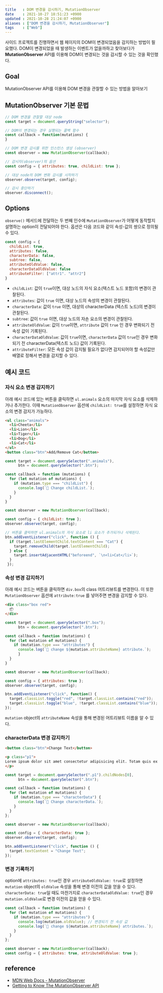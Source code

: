 ```yaml
---
title   : DOM 변경을 감시하기, MutationObserver 
date    : 2021-10-27 18:51:23 +0900
updated : 2021-10-28 21:24:07 +0900
aliases : ["DOM 변경을 감시하기, MutationObserver"]
tags    : ["Web"]
---
```

사이드 프로젝트를 진행하면서 웹 페이지의 DOM이 변경되었음을 감지하는 방법이 필요했다. DOM이 변경되었을 때 발생하는 이벤트가 없을까하고 찾아보다가 **MutationObserver** API를 이용해 DOM이 변경되는 것을 감시할 수 있는 것을 확인했다.   

## Goal
MutationObserver API를 이용해 DOM 변경을 관찰할 수 있는 방법을 알아보기

## MutationObserver  기본 문법 
```javascript
// DOM 변경을 관찰할 대상 node 
const target = document.queryString("selector");

// DOM이 변경되는 경우 실행되는 콜백 함수 
const callback = function(mutations) {
}

// DOM 변경 감시를 위한 인스턴스 생성 (observer)
const observer = new MutationObserver(callback);

// 감시자(observer)의 옵션
const config = { attributes: true, childList: true };

// 대상 node의 DOM 변화 감시를 시작하기
observer.observe(target, config);

// 감시 중단하기
observer.disconnect();
```

## Options 
`observe()` 메서드에 전달하는 두 번째 인수에 `MutationObserver`가 어떻게 동작할지 설명하는 option이 전달되어야 한다. 옵션은 다음 코드와 같이 속성-값의 쌍으로 정의될 수 있다. 
```javascript
const config = {
  childList: true,
  attributes: false,
  characterData: false,
  subtree: false, 
  attributeOldValue: false,
  characterDataOldValue: false 
  attributeFilter: ["attr1". "attr2"]
}
```
- `childList`: 값이 `true`이면, 대상 노드의 자식 요소(텍스트 노드 포함)의 변경이 관찰된다. 
- `attributes`: 값이 `true` 이면, 대상 노드의 속성의 변경이 관찰된다.  
- `characterData`: 값이 `true` 이면, 대상의 characterData (텍스트 노드)의 변경이 관찰된다.
- `subtree`: 값이 `true` 이면, 대상 노드의 자손 요소의 변경이 관찰된다.
- `attributeOldValue`: 값이 `true`이면, `attribute` 값이 `true` 인 경우 변화되기 전 속성 값이 기록된다.
- `characterDataOldValue`: 값이 `true`이면, `characterData` 값이 `true`인 경우 변화되기 전 characterData(텍스트 노드) 값이 기록된다. 
- `attributeFilter`: 모든 속성 값이 감지될 필요가 없다면 감지되어야 할 속성값만 배열로 정해서 변경을 감지할 수 있다. 

## 예시 코드  
### 자식 요소 변경 감지하기  
아래 예시 코드에 있는 버튼을 클릭하면 `ul.animals` 요소의 마지막 자식 요소를 삭제하거나 추가한다. 이때 `MutationObserver` 옵션에 `childList: true`를 설정하면 자식 요소의 변경 감지가 가능하다.  
```html
<ul class="animals">
  <li>Cheeta</li>
  <li>Lion</li>
  <li>Tiger</li>
  <li>Dog</li>
  <li>Cat</li>
</ul>
<button class="btn">Add/Remove Cat</button>
```

```javascript
const target = document.querySelector(".animals"),
	  btn = document.querySelector(".btn");

const callback = function (mutations) {
  for (let mutation of mutations) {
    if (mutation.type === "childList") {
      console.log(`🎣 Change childList.`);
    }
  }
}

const observer = new MutationObserver(callback);

const config = { childList: true };
observer.observe(target, config);

// 버튼을 클릭하면 ul.animals의 자식 요소로 li 요소가 추가되거나 삭제된다. 
btn.addEventListener("click", function () {
  if (target.lastElementChild.textContent === "Cat") {
    target.removeChild(target.lastElementChild);
  } else {
    target.insertAdjacentHTML("beforeend", `\n<li>Cat</li>`);
  }
 });
```

### 속성 변경 감지하기
아래 예시 코드는 버튼을 클릭하면 `div.box`의 class 어트리뷰트를 변경한다. 이 또한 `MutationObserver` 옵션에 `attribute:true` 를 넣어주면 변경을 감지할 수 있다. 
```html
<div class="box red">
  📦
</div>
```

```javascript
const target = document.querySelector(".box");
      btn = document.querySelector(".btn");

const callback = function (mutations) {
  for (let mutation of mutations) {
    if (mutation.type === "attributes") {
      console.log(`🎣 change ${mutation.attributeName} attribute.`);  
	  }
  }
}

const observer = new MutationObserver(callback);

const config = { attributes: true };
observer.observe(target, config);

btn.addEventListener("click", function() {
  target.classList.toggle("red", !target.classList.contains("red"));
  target.classList.toggle("blue", !target.classList.contains("blue"));
});
```
`mutation` object의 `attributeName` 속성을 통해 변경된 어트리뷰트 이름을 알 수 있다.  

### characterData 변경 감지하기  
```html
<button class="btn">Change Text</button>

<p class="p1">
Lorem ipsum dolor sit amet consectetur adipisicing elit. Totam quis ex commodi accusantium dolorem unde obcaecati, recusandae at libero! Pariatur dolor harum est adipisci quidem, praesentium quam eveniet suscipit. Libero.
</p>
```

```javascript
const target = document.querySelector(".p1").childNodes[0],
	  btn = document.querySelector(".btn");

const callback = function (mutations) {
  for (let mutation of mutations) {
    if (mutation.type === "characterData") {
	  console.log(`🎣 Change characterData.`);
	}
  }
};

const observer = new MutationObserver(callback);

const config = { characterData: true };
observer.observe(target, config);

btn.addEventListener("click", function () {
  target.textContent = "Change Text";
});
```

### 변경 기록하기  
option에 `attributes: true`인 경우 `attributeOldValue: true`로 설정하면 `mutation` object의 `oldValue` 속성을 통해 변경 이전의 값을 얻을 수 있다.  `characterData: true`일 때도 마찬가지로 `characterDataOldValue: true`인 경우 `mutation.oldValue`로 변경 이전의 값을 얻을 수 있다.  
```javascript
const callback = function (mutations) {
  for (let mutation of mutations) {
    if (mutation.type === "attributes") {
      console.log(mutation.oldValue); // 변경되기 전 속성 값 
      console.log(`🎣 change ${mutation.attributeName} attributes.`);
    }
  }
};

const observer = new MutationObserver(callback);
const config = { attributes: true, attributeOldValue: true };
```

## reference
- [MDN Web Docs - MutationObserver](https://developer.mozilla.org/ko/docs/Web/API/MutationObserver)  
- [Getting to Know The MutationObserver API](https://www.smashingmagazine.com/2019/04/mutationobserver-api-guide/)